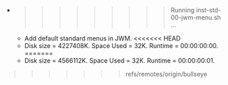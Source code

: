 * >>>>>>>>> Running inst-std-00-jwm-menu.sh ...
  * Add default standard menus in JWM.
<<<<<<< HEAD
  * Disk size = 4227408K. Space Used = 32K. Runtime = 00:00:00:00.
=======
  * Disk size = 4566112K. Space Used = 32K. Runtime = 00:00:00:01.
>>>>>>> refs/remotes/origin/bullseye
